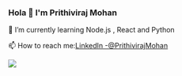 ### Hola 👋 I'm Prithiviraj Mohan

🌱 I’m currently learning Node.js , React and Python

📫 How to reach me:[LinkedIn -@PrithivirajMohan](https://www.linkedin.com/in/prithiviraj-mohan-38348115b/)
<!--
**PrithivirajMohan/PrithivirajMohan** is a ✨ _special_ ✨ repository because its `README.md` (this file) appears on your GitHub profile.

Here are some ideas to get you started:

- 🔭 I’m currently working on ...
- 🌱 I’m currently learning ...
- 👯 I’m looking to collaborate on ...
- 🤔 I’m looking for help with ...
- 💬 Ask me about ...
- 📫 How to reach me: ...
- 😄 Pronouns: ...
- ⚡ Fun fact: ...
-->

<img src ="https://github-readme-stats.vercel.app/api?username=PrithivirajMohan&&show_icons=true&title_color=ffffff&icon_color=bb2acf&text_color=daf7dc&bg_color=151515">
